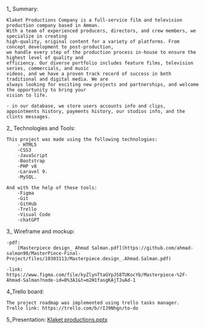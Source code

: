 1_ Summary: 

    Klaket Productions Company is a full-service film and television production company based in Amman. 
    With a team of experienced producers, directors, and crew members, we specialize in creating
    high-quality, original content for a variety of platforms. From concept development to post-production, 
    we handle every step of the production process in-house to ensure the highest level of quality and 
    efficiency. Our diverse portfolio includes feature films, television series, commercials, and music 
    videos, and we have a proven track record of success in both traditional and digital media. We are
    always looking for exciting new projects and partnerships, and welcome the opportunity to bring your 
    vision to life.
    
    - in our database, we store users accounts info and clips, appointments history, payments history, our studios info, and the clints messages.
    
2_ Technologies and Tools:
    
    This project was made using the following technologies: 
        - HTML5
        -CSS3
        -JavaScript
        -Bootstrap
        -PHP v8
        -Laravel 9.
        -MySQL.
        
    And with the help of these tools: 
        -Figma
        -Git
        -GitHub
        -Trello
        -Visual Code
        -chatGPT
        
3_ Wireframe and mockup: 

    -pdf:
        [Masterpiece design_ Ahmad Salman.pdf](https://github.com/ahmad-salman98/MasterPiece-Final-Project/files/10303113/Masterpiece.design_.Ahmad.Salman.pdf)

    -link:
    https://www.figma.com/file/kyZlynTtaGYpJS8TUKocYb/Masterpiece-%2F-Ahmad-Salman?node-id=0%3A1&t=m2H1fasgKAjTJuAd-1
    
    
4_Trello board:
    
    The project roadmap was implemented using trello tasks manager.
    Trello link: https://trello.com/b/rIJ9Nhgn/to-do
    
    
5_Presentation:
    [Klaket productions.pptx](https://github.com/ahmad-salman98/MasterPiece-Final-Project/files/10610487/Klaket.productions.pptx)


